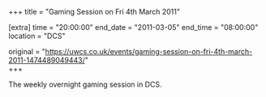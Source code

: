 +++
title = "Gaming Session on Fri 4th March 2011"

[extra]
time = "20:00:00"
end_date = "2011-03-05"
end_time = "08:00:00"
location = "DCS"

original = "https://uwcs.co.uk/events/gaming-session-on-fri-4th-march-2011-1474489049443/"    
+++

The weekly overnight gaming session in DCS.

